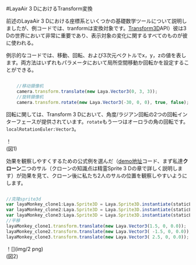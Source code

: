 #LayaAir 3 DにおけるTransform変換

前述のLayaAir 3 Dにおける座標系といくつかの基礎数学ツールについて説明しましたが、例コードでは、tranformは変換対象です。[Transform3D](https://layaair.ldc.layabox.com/api2/Chinese/index.html?category=Core&class=laya.d3.core.Transform3D)API）彼は3 Dの世界において非常に重要であり、表示対象の変化に関するすべてのものが彼に使われる。

例示的なコードでは、移動、回転、および3次元ベクトルでx，y，zの値を表します。両方法はいずれもパラメータにおいて局所空間移動か回転かを設定することができる。


```typescript

	//移动摄像机
	camera.transform.translate(new Laya.Vector3(0, 3, 3));
	//旋转摄像机
	camera.transform.rotate(new Laya.Vector3(-30, 0, 0), true, false);
```


回転に関しては、Transform 3 Dにおいて、角度/ラジアン回転の2つの回転インターフェースが提供されています。`rotate`もう一つはオーロラの角の回転です。`localRotationEuler:Vector3`。

！[](img/1.png)<br/>(図1)

効果を観察しやすくするための公式例を選んだ（[demo地址](https://layaair.ldc.layabox.com/demo2/?language=ch&category=3d&group=Sprite3D&name=TransformDemo)コード、まず私達**クローン**二つのサル（クローンの知識点は精霊Sprite 3 Dの章で詳しく説明します）が効果を見て、クローン後に私たち2人のサルの位置を観察しやすいようにします。


```typescript

//克隆sprite3d
var layaMonkey_clone1:Laya.Sprite3D = Laya.Sprite3D.instantiate(staticLayaMonkey, _scene, false, new Laya.Vector3(0.0, 0, 0.5));
var layaMonkey_clone2:Laya.Sprite3D = Laya.Sprite3D.instantiate(staticLayaMonkey, _scene, false, new Laya.Vector3(0.0, 0, 0.5));
var layaMonkey_clone3:Laya.Sprite3D = Laya.Sprite3D.instantiate(staticLayaMonkey, _scene, false, new Laya.Vector3(0.0, 0, 0.5));
//平移
layaMonkey_clone1.transform.translate(new Laya.Vector3(1.5, 0, 0.0));
layaMonkey_clone2.transform.translate(new Laya.Vector3( -1.5, 0, 0.0));
layaMonkey_clone3.transform.translate(new Laya.Vector3( 2.5, 0, 0.0));
```


！[](img/2 png)<br/>(図2)

そして私たちの回転とテストをします。**拡大縮小**変換します。クローン体1をY軸で60度回転させ、クローン3は彼のスケーリング値を（0.1，0.1，0.1）に設定します。効果を見てください。（今回のスケーリングはローカルスケーリングを使用しています。世界のスケーリングはローカルスケーリングの原点と同じです。スケーリング基準の座標系は異なり、世界のズームの倍数はグローバルベースです。）


```typescript

//旋转
layaMonkey_clone1.transform.rotate(new Laya.Vector3(0, 60, 0), false, false);
//缩放
var scale:Laya.Vector3 = new Laya.Vector3(0.1, 0.1, 0.1);
layaMonkey_clone3.transform.localScale = scale;
```


！[](img/3 png)<br/>(図3)

上で紹介した3つの中の変換以外にも、tranformには他にもいくつかのよく使われている属性と方法があります。

>方法

`lookAt(target:Vector3, up:Vector3, isLocal:Boolean = false):void`目標位置を観察する。

>属性

`localPosition:Vector3`ローカル位置

`localScale:Vector3`拡大縮小

`localMatrix:Matrix4x4`ローカル行列

`position:Vector3`世界の位置。

`localRotation:Quaternion` 局部旋转。

`scale:Vector3`世界のズーム。

`worldMatrix:Matrix4x4`世界行列

`rotation:Quaternion`世界は回る。

`right:Vector3`［read-only］右方向を取得します。

`forward:Vector3`［read-only］前向きの方向を取得します。


####3 D世界の子父関係

3 D世界では親ノードが変換され、そのサブノードは応答に応じて変換される。しかし、サブノードの変換は親物体に影響を与えない。